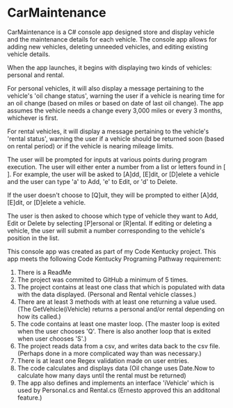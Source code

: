 # CarMaintenance

CarMaintenance is a C# console app designed store and display vehicle and the maintenance details for each vehicle. The console app allows for adding new vehicles,
deleting unneeded vehicles, and editing existing vehicle details. 

When the app launches, it begins with displaying two kinds of vehicles: personal and rental. 

For personal vehicles, it will also display a message pertaining to the vehicle's 'oil change status', warning the user if a vehicle is nearing time for an oil change 
(based on miles or based on date of last oil change). The app assumes the vehicle needs a change every 3,000 miles or every 3 months, whichever is first.

For rental vehicles, it will display a message pertaining to the vehicle's 'rental status', warning the user if a vehicle should be returned soon (based on rental
period) or if the vehicle is nearing mileage limits.

The user will be prompted for inputs at various points during program execution. The user will either enter a number from a list or letters found in [ ]. For example, the user will be asked to [A]dd, [E]dit, or [D]elete a vehicle and the user can type 'a' to Add, 'e' to Edit, or 'd' to Delete.

If the user doesn't choose to [Q]uit, they will be prompted to either [A]dd, [E]dit, or [D]elete a vehicle.

The user is then asked to choose which type of vehicle they want to Add, Edit or Delete by selecting  [P]ersonal or [R]ental. If editing or deleting a vehicle, the user
will submit a number corresponding to the vehicle's position in the list.

This console app was created as part of my Code Kentucky project. This app meets the following Code Kentucky Programing Pathway requirement:

1. There is a ReadMe
2. The project was commited to GitHub a minimum of 5 times.
3. The project contains at least one class that which is populated with data with the data displayed. (Personal and Rental vehicle classes.)
4. There are at least 3 methods with at least one returning a value used. (The GetVehicle(iVehicle) returns a personal and/or rental depending on how its called.)
5. The code contains at least one master loop. (The master loop is exited when the user chooses 'Q'. There is also another loop that is exited when user chooses 'S'.)
6. The project reads data from a csv, and writes data back to the csv file. (Perhaps done in a more complicated way than was necessary.)
7. There is at least one Regex validation made on user entries.
8. The code calculates and displays data (Oil change uses Date.Now to calculate how many days until the rental must be returned)
9. The app also defines and implements an interface 'iVehicle' which is used by Personal.cs and Rental.cs (Ernesto approved this an additonal feature.)
